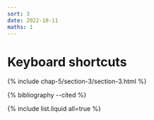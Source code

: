 ```yaml
---
sort: 3
date: 2022-10-11
maths: 1
---
```


# Keyboard shortcuts

{% include chap-5/section-3/section-3.html %}

{% bibliography --cited %}

{% include list.liquid all=true %}
